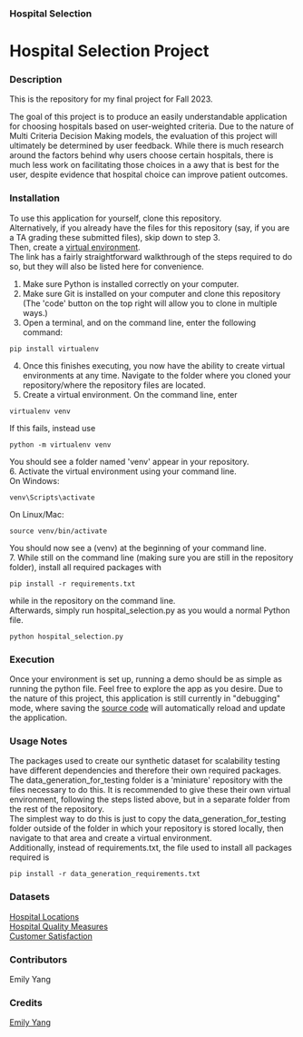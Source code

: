 ### Hospital Selection

# Hospital Selection Project

### Description
This is the repository for my final project for Fall 2023.

The goal of this project is to produce an easily understandable application for
choosing hospitals based on user-weighted criteria. Due to the nature of 
Multi Criteria Decision Making models, the evaluation of this project 
will ultimately be determined by user feedback. 
While there is much research around the factors behind why users choose
certain hospitals, there is much less work on facilitating those choices
in a awy that is best for the user, despite evidence that hospital choice
can improve patient outcomes.

### Installation
To use this application for yourself, clone this repository.  
Alternatively, if you already have the files for this repository (say, if
you are a TA grading these submitted files), skip down to step 3.  
Then, create a [virtual environment](https://virtualenv.pypa.io/en/latest/installation.html).  
The link has a fairly straightforward walkthrough of the steps required to do so, but
they will also be listed here for convenience.  
1. Make sure Python is installed correctly on your computer.  
2. Make sure Git is installed on your computer and clone this repository
(The 'code' button on the top right will allow you to clone in multiple ways.)  
3. Open a terminal, and on the command line, enter the following command:

```
pip install virtualenv
```

4. Once this finishes executing, you now have the ability to create virtual environments
at any time. Navigate to the folder where you cloned your repository/where the
repository files are located.  
5. Create a virtual environment.
On the command line, enter

```
virtualenv venv
```

If this fails, instead use

```
python -m virtualenv venv
```

You should see a folder named 'venv' appear in your repository.  
6. Activate the virtual environment using your command line.  
On Windows:

```
venv\Scripts\activate
```

On Linux/Mac:

```
source venv/bin/activate
```

You should now see a (venv) at the beginning of your command line.  
7. While still on the command line (making sure you are still in the repository folder),
install all required packages with

```
pip install -r requirements.txt
```
  
while in the repository on the command line.  
Afterwards, simply run hospital_selection.py as you would a normal Python file.

```
python hospital_selection.py
```

### Execution
Once your environment is set up, running a demo should be as simple as
running the python file. Feel free to explore the app as you desire. 
Due to the nature of this project, this application is still currently in
"debugging" mode, where saving the [source code](hospital_selection.py)
will automatically reload and update the application.

### Usage Notes
The packages used to create our synthetic dataset for scalability testing
have different dependencies and therefore their own required packages.  
The data_generation_for_testing folder is a 'miniature' repository
with the files necessary to do this.
It is recommended to give these their own virtual environment, following
the steps listed above, but in a separate folder from the rest of the repository.  
The simplest way to do this is just to copy the data_generation_for_testing folder
outside of the folder in which your repository is stored locally, then
navigate to that area and create a virtual environment.  
Additionally, instead of requirements.txt, the file used to install all packages required is

```
pip install -r data_generation_requirements.txt
```

### Datasets
[Hospital Locations](https://hifld-geoplatform.opendata.arcgis.com/datasets/geoplatform::hospitals/explore?showTable=true)  
[Hospital Quality Measures](https://www.kaggle.com/datasets/thedevastator/hospital-care-quality-measures)  
[Customer Satisfaction](https://www.kaggle.com/datasets/abrambeyer/us-hospital-customer-satisfaction-20162020)  

### Contributors
Emily Yang

### Credits
[Emily Yang](https://github.com/emjyang)  

